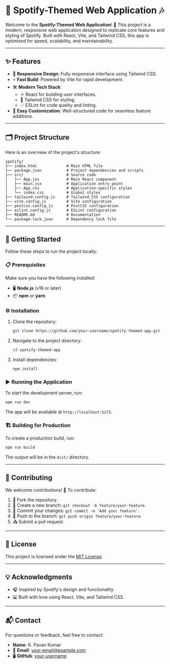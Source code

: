 # 🎵 Spotify-Themed Web Application 🎶

Welcome to the **Spotify-Themed Web Application**! 🌟 This project is a modern, responsive web application designed to replicate core features and styling of Spotify. Built with React, Vite, and Tailwind CSS, this app is optimized for speed, scalability, and maintainability.

---

## ✨ Features

- 📱 **Responsive Design**: Fully responsive interface using Tailwind CSS.
- ⚡ **Fast Build**: Powered by Vite for rapid development.
- 🛠️ **Modern Tech Stack**:
  - ⚛️ React for building user interfaces.
  - 🎨 Tailwind CSS for styling.
  - ✅ ESLint for code quality and linting.
- 🔧 **Easy Customization**: Well-structured code for seamless feature additions.

---

## 🗂️ Project Structure

Here is an overview of the project's structure:

```
spotify/
├── index.html             # Main HTML file
├── package.json           # Project dependencies and scripts
├── src/                   # Source code
│   ├── App.jsx            # Main React component
│   ├── main.jsx           # Application entry point
│   ├── App.css            # Application-specific styles
│   └── index.css          # Global styles
├── tailwind.config.js     # Tailwind CSS configuration
├── vite.config.js         # Vite configuration
├── postcss.config.js      # PostCSS configuration
├── eslint.config.js       # ESLint configuration
├── README.md              # Documentation
└── package-lock.json      # Dependency lock file
```

---

## 🚀 Getting Started

Follow these steps to run the project locally:

### 📋 Prerequisites

Make sure you have the following installed:
- 🖥️ **Node.js** (v16 or later)
- 📦 **npm** or **yarn**

### ⚙️ Installation

1. Clone the repository:
   ```bash
   git clone https://github.com/your-username/spotify-themed-app.git
   ```

2. Navigate to the project directory:
   ```bash
   cd spotify-themed-app
   ```

3. Install dependencies:
   ```bash
   npm install
   ```

### ▶️ Running the Application

To start the development server, run:
```bash
npm run dev
```

The app will be available at `http://localhost:5173`.

### 🏗️ Building for Production

To create a production build, run:
```bash
npm run build
```

The output will be in the `dist/` directory.

---

## 🤝 Contributing

We welcome contributions! 🌟 To contribute:
1. 🍴 Fork the repository.
2. 🌿 Create a new branch: `git checkout -b feature/your-feature`.
3. 💾 Commit your changes: `git commit -m 'Add your feature'`.
4. 🔄 Push to the branch: `git push origin feature/your-feature`.
5. 📤 Submit a pull request.

---

## 📜 License

This project is licensed under the [MIT License](LICENSE).

---

## 💡 Acknowledgments

- 🎧 Inspired by Spotify's design and functionality.
- 💻 Built with love using React, Vite, and Tailwind CSS.

---

## 📬 Contact

For questions or feedback, feel free to contact:
- **Name**: K. Pavan Kumar
- 📧 **Email**: your-email@example.com
- 🖥️ **GitHub**: [your-username](https://github.com/your-username)

